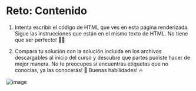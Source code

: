 # Reto: Contenido

1. Intenta escribir el código de HTML que ves en esta página renderizada. Sigue las instrucciones que están en el mismo texto de HTML. No tiene que ser perfecto! 🧑‍💻

2. Compara tu solución con la solución incluida en los archivos descargables al inicio del curso y descubre que partes pudiste hacer de mejor manera. No te preocupes si encuentras etiquetas que no conocías, ya las conocerás! 🙌 Buenas habilidades! 🔥

![image](https://kajabi-storefronts-production.kajabi-cdn.com/kajabi-storefronts-production/file-uploads/site/2147489095/products/b5e07b0-2c75-e7f8-574-7c825e28faab_Screen_Shot_2023-10-26_at_8.12.46_PM.png)
